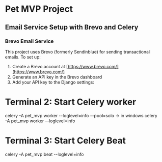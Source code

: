 # Pet MVP Project

## Email Service Setup with Brevo and Celery

### Brevo Email Service

This project uses Brevo (formerly Sendinblue) for sending transactional emails. To set up:

1. Create a Brevo account at [https://www.brevo.com/](https://www.brevo.com/)
2. Generate an API key in the Brevo dashboard
3. Add your API key to the Django settings:


# Terminal 2: Start Celery worker
celery -A pet_mvp worker --loglevel=info --pool=solo  -> in windows
celery -A pet_mvp worker --loglevel=info

# Terminal 3: Start Celery Beat
celery -A pet_mvp beat --loglevel=info
